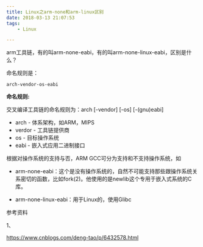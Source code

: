 ```yaml
---
title: Linux之arm-none和arm-linux区别
date: 2018-03-13 21:07:53
tags:
	- Linux

---
```




arm工具链，有的叫arm-none-eabi，有的叫arm-none-linux-eabi，区别是什么？



命名规则是：

```
arch-vendor-os-eabi
```

**命名规则:**

交叉编译工具链的命名规则为：arch [-vendor] [-os] [-(gnu)eabi]

- arch - 体系架构，如ARM，MIPS
- verdor - 工具链提供商
- os - 目标操作系统
- eabi - 嵌入式应用二进制接口

根据对操作系统的支持与否，ARM GCC可分为支持和不支持操作系统，如

- arm-none-eabi：这个是没有操作系统的，自然不可能支持那些跟操作系统关系密切的函数，比如fork(2)。他使用的是newlib这个专用于嵌入式系统的C库。

- arm-none-linux-eabi：用于Linux的，使用Glibc





参考资料

1、

https://www.cnblogs.com/deng-tao/p/6432578.html